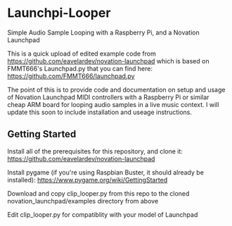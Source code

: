 # Launchpi-Looper
Simple Audio Sample Looping with a Raspberry Pi, and a Novation Launchpad

This is a quick upload of edited example code from https://github.com/eavelardev/novation-launchpad which is based on FMMT666's Launchpad.py that you can find here: https://github.com/FMMT666/launchpad.py

The point of this is to provide code and documentation on setup and usage of Novation Launchpad MIDI controllers with a Raspberry Pi or similar cheap ARM board for looping audio samples in a live music context.  I will update this soon to include installation and useage instructions. 

## Getting Started

Install all of the prerequisites for this repository, and clone it:
https://github.com/eavelardev/novation-launchpad

Install pygame (if you're using Raspbian Buster, it should already be installed):
https://www.pygame.org/wiki/GettingStarted

Download and copy clip_looper.py from this repo to the cloned novation_launchpad/examples directory from above

Edit clip_looper.py for compatiblity with your model of Launchpad




